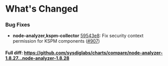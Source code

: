 # What's Changed

### Bug Fixes
- **node-analyzer,kspm-collector** [59543e8](https://github.com/sysdiglabs/charts/commit/59543e8da45e1e61f21b2489500fe5452906bca0): Fix security context permission for KSPM components ([#907](https://github.com/sysdiglabs/charts/issues/907))

#### Full diff: https://github.com/sysdiglabs/charts/compare/node-analyzer-1.8.27...node-analyzer-1.8.28
